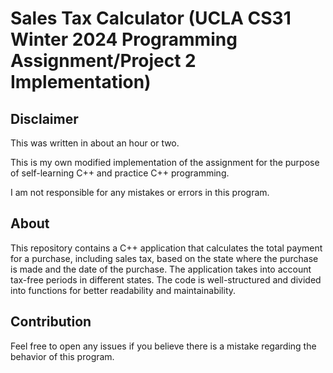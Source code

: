 # Sales Tax Calculator (UCLA CS31 Winter 2024 Programming Assignment/Project 2 Implementation)

## Disclaimer

This was written in about an hour or two.

This is my own modified implementation of the assignment for the purpose of self-learning C++ and practice C++ programming.

I am not responsible for any mistakes or errors in this program.

## About

This repository contains a C++ application that calculates the total payment for a purchase, including sales tax, based on the state where the purchase is made and the date of the purchase. The application takes into account tax-free periods in different states. The code is well-structured and divided into functions for better readability and maintainability.

## Contribution

Feel free to open any issues if you believe there is a mistake regarding the behavior of this program.
